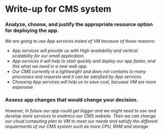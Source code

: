 # Write-up for CMS system 

### Analyze, choose, and justify the appropriate resource option for deploying the app.

*We are going to use App services insted of VM because of these reasons:*
- *App services will provide us with High availability and vertical scalability for our small application.* 
- *App services it will help to start quickly and deploy our app faster, and this what we need in a new web app.* 
- *Our CMS currently is a lightweight and does not contains to many proceeses and requests and it can be satisfied by App services*
- *Choosing App services will help us to save cost, becuase VM are more expensive*

### Assess app changes that would change your decision.

*However, In future our app could get bigger and we might need to use and develop more services to enahnce our CMS website.* 
*Then we can change our cloud computing plan to VM to meet our needs and satisfy the different requierments of our CMS system such as more CPU, RAM and storage* 
